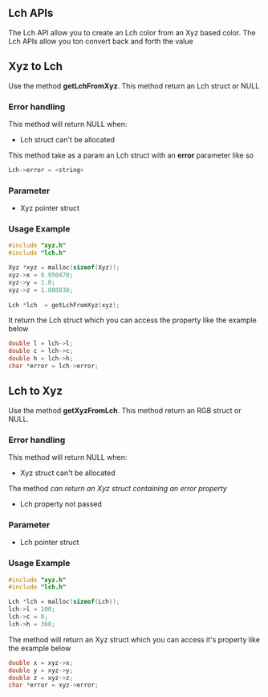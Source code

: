 ## Lch APIs

The Lch API allow you to create an Lch color from an Xyz based color. The Lch APIs allow you ton convert back and forth the value

## Xyz to Lch

Use the method **getLchFromXyz**. This method return an Lch struct or NULL

### Error handling

This method will return NULL when:

- Lch struct can't be allocated

This method take as a param an Lch struct with an **error** parameter like so

```c
Lch->error = <string>
```

### Parameter

- Xyz pointer struct

### Usage Example

```c
#include "xyz.h"
#include "lch.h"

Xyz *xyz = malloc(sizeof(Xyz));
xyz->x = 0.950470;
xyz->y = 1.0;
xyz->z = 1.088830;
    
Lch *lch  = getLchFromXyz(xyz);
```

It return the Lch struct which you can access the property like the example below

```c
double l = lch->l;
double c = lch->c;
double h = lch->h;
char *error = lch->error;
```

## Lch to Xyz

Use the method **getXyzFromLch**. This method return an RGB struct or NULL.

### Error handling

This method will return NULL when:

- Xyz struct can't be allocated

The method *can return an Xyz struct containing an error property*

- Lch property not passed

### Parameter

- Lch pointer struct

### Usage Example

```c
#include "xyz.h"
#include "lch.h"

Lch *lch = malloc(sizeof(Lch));
lch->l = 100;
lch->c = 0;
lch->h = 360;

```

The method will return an Xyz struct which you can access it's property like the example below

```c
double x = xyz->x;
double y = xyz->y;
double z = xyz->z;
char *error = xyz->error;
```



